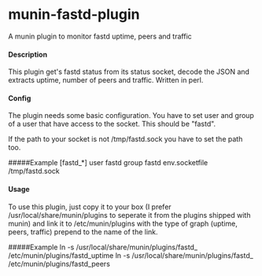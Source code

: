 # munin-fastd-plugin
A munin plugin to monitor fastd uptime, peers and traffic

#### Description

This plugin get's fastd status from its status socket, decode the JSON and extracts uptime, number of peers and traffic. Written in perl.

#### Config
The plugin needs some basic configuration. You have to set user and group of a user that have access to the socket. This should be "fastd".

If the path to your socket is not /tmp/fastd.sock you have to set the path too.

#####Example
    [fastd_*]
    user fastd
    group fastd
    env.socketfile /tmp/fastd.sock

#### Usage
To use this plugin, just copy it to your box (I prefer /usr/local/share/munin/plugins to seperate it from the plugins shipped with munin) and link it to /etc/munin/plugins with the type of graph (uptime, peers, traffic) prepend to the name of the link.

#####Example
    ln -s /usr/local/share/munin/plugins/fastd_ /etc/munin/plugins/fastd_uptime
    ln -s /usr/local/share/munin/plugins/fastd_ /etc/munin/plugins/fastd_peers

